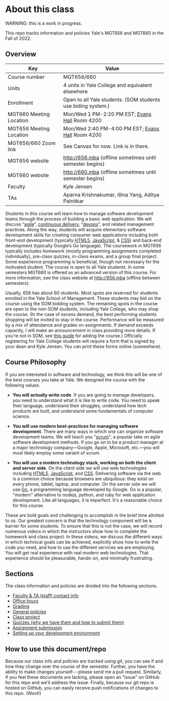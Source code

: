 # About this class

WARNING: this is a work in progress.

This repo tracks information and policies
Yale's MGT656 and MGT660 in the Fall of 2022.

## Overview

| Key                     | Value                                                                     |
| ----------------------- | ------------------------------------------------------------------------- |
| Course number           | MGT656/660                                                                    |
| Units                   | 4 units in Yale College and equivalent elsewhere                          |
| Enrollment              | Open to all Yale students. (SOM students use biding system.)     |
| MGT660 Meeting Location | Mon/Wed 1 PM-2:20 PM EST; [Evans Hall](https://map.yale.edu/?id=1910#!m/560094?ct/52707) Room 4200                            |
| MGT656 Meeting Location | Mon/Wed 2:40 PM-4:00 PM EST; [Evans Hall](https://map.yale.edu/?id=1910#!m/560094?ct/52707) Room 4200                            |
| MGT656/660 Zoom link    | See Canvas for now. Link is in there.                                     |
| MGT656 website          | http://656.mba (offline sometimes until semester begins)                  |
| MGT660 website          | http://660.mba (offline sometimes until semester begins)                  |
| Faculty                 | Kyle Jensen |
| TAs                     | Aparna Krishnakumar, Illina Yang, Aditya Palnitkar |


Students in this course will learn how to manage software development teams
through the process of building a basic web application. We will discuss
“[agile](https://en.wikipedia.org/wiki/Agile_software_development)”,
[continuous delivery](https://en.wikipedia.org/wiki/Continuous_delivery),
“[devops](https://en.wikipedia.org/wiki/DevOps)”, and related management
practices. Along the way, students will acquire elementary software development
skills for creating consumer web applications including both front-end
development (typically [HTML5](http://en.wikipedia.org/wiki/HTML5),
[JavaScript](http://en.wikipedia.org/wiki/JavaScript), &
[CSS](http://en.wikipedia.org/wiki/Cascading_Style_Sheets)) and back-end
development (typically Google’s Go language). The coursework in MGT656
typically includes homework (mostly programming assignments completed
individually), pre-class quizzes, in-class exams, and a group final project.
Some experience programming is beneficial, though not necessary for the
motivated student. The course is open to all Yale students. In some semesters
MGT660 is offered as an advanced version of this course. For more information,
see the class website at http://656.mba (offline between semesters).

Usually, 656 has about 60 students. Most spots
are reserved for students enrolled in the Yale School of Management.
These students may bid on the course using the SOM bidding system.
The remaining spots in the course are open to the non-SOM students,
including Yale College, who may shop the course. (In the case of
excess demand, the best performing students shopping will be invited
to stay in the course. Performance will be measured by a mix of
attendance and grades on assignments. If demand exceeds capacity,
I will make an announcement in class providing more details. If you're 
not in SOM, see [this guide](https://portal.som.yale.edu/page/for-non-som-yale-students)
for adding the course.)
Officially registering for Yale College students will require a
form that is signed by your dean and Kyle Jensen. You can print
these forms online (somewhere).

## Course Philosophy

If you are interested in software and technology, we think this
will be one of the best courses you take at Yale. We designed
the course with the following values.

- **You will actually write code**. If you are going to manage developers,
  you need to understand what it is like to write code. You need to
  speak their language, understand their struggles, understand how tech
  products are built, and understand some fundamentals of computer science.

- **You will use modern best-practices for managing software development**.
  There are many ways in which one can organize
  software development teams. We will teach you
  "[scrum](http://en.wikipedia.org/wiki/Scrum_%28software_development%29)",
  a popular
  take on agile software development methods. If you go on to be a
  product manager at a major technology company&mdash;Google, Apple,
  Microsoft, etc.&mdash;you will most likely employ some variant of scrum.

- **You will use a modern technology stack, working on both the client
  and server side**.
  On the client side we will use web technologies
  including [HTML5](http://en.wikipedia.org/wiki/HTML5),
  [JavaScript](http://en.wikipedia.org/wiki/JavaScript), and
  [CSS](http://en.wikipedia.org/wiki/Cascading_Style_Sheets). Delivering software via the
  web is a common choice because browsers are ubiquitous: they exist
  on every phone, tablet, laptop, and computer. On the server side we
  will use [Go](https://golang.org/), a programming language developed
  by Google. Go is a popular, "modern" alternative to
  nodejs, python, and ruby for web application development. Like all
  languages, it is imperfect. It's a reasonable choice for this course.

These are bold goals and challenging to accomplish in the brief time allotted
to us. Our greatest concern is that the technology component will be a barrier
for some students. To ensure that this is not the case, we will record numerous
videos in which the instructors show how to complete the homework and class
project.  In these videos, we discuss the different ways in which technical
goals can be achieved, explicitly show how to write the code you need, and how
to use the different services we are employing. You will get real experience
with real modern web technologies. That experience should be pleasurable,
hands-on, and minimally frustrating.

## Sections

The class information and policies are divided into the
following sections.

- [Faculty & TA (staff) contact info](staff-contact.md)
- [Office hours](office-hours.md)
- [Grading](grading.md)
- [General policies](general-policies.md)
- [Class project](class-project.md)
- [Quizzes (why we have them and how to submit them)](quizzes.md)
- [Assignment submission](assignments.md)
- [Setting up your development environment](dev-environment.md)

## How to use this document/repo

Because our class info and policies are tracked using git, you can see if and
how they change over the course of the semester. Further, you have the ability
to make changes yourself---please send me a pull request. Similarly, if you
feel these documents are lacking, please open an "issue" on GitHub for this
repo and we'll address the issue. Finally, because our git repo is hosted on
GitHub, you can easily receive push notifications of changes to this repo.
(Woot!)
